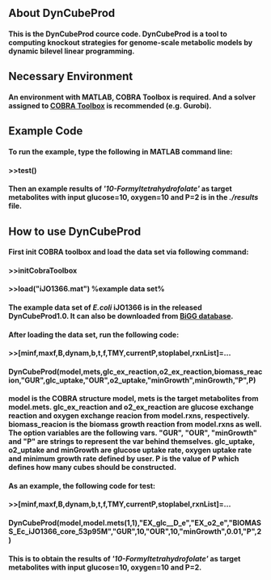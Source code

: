 ## About DynCubeProd
#### This is the DynCubeProd cource code. DynCubeProd is a tool to computing knockout strategies for genome-scale metabolic models by dynamic bilevel linear programming.

## Necessary Environment
#### An environment with MATLAB, COBRA Toolbox is required. And a solver assigned to [COBRA Toolbox](https://opencobra.github.io/cobratoolbox/stable/installation.html#solver-compatibility) is recommended (e.g. Gurobi).

## Example Code
#### To run the example, type the following in MATLAB command line:
#### >>test()
#### Then an example results of *'10-Formyltetrahydrofolate'* as target metabolites with input glucose=10, oxygen=10 and P=2 is in the *./results* file.

## How to use DynCubeProd
#### First init COBRA toolbox and load the data set via following command:
#### >>initCobraToolbox
#### >>load("iJO1366.mat") %example data set%
#### The example data set of *E.coli* iJO1366 is in the released DynCubeProd1.0. It can also be downloaded from [BiGG database](http://bigg.ucsd.edu/models/iJO1366).
#### After loading the data set, run the following code:
#### >>[minf,maxf,B,dynam,b,t,f,TMY,currentP,stoplabel,rxnList]=...
#### DynCubeProd(model,mets,glc_ex_reaction,o2_ex_reaction,biomass_reacion,"GUR",glc_uptake,"OUR",o2_uptake,"minGrowth",minGrowth,"P",P)
#### model is the COBRA structure model, mets is the target metabolites from model.mets. glc_ex_reaction and o2_ex_reaction are glucose exchange reaction and oxygen exchange reacion from model.rxns, respectively. biomass_reacion is the biomass growth reaction from model.rxns as well. The option variables are the following vars. "GUR", "OUR", "minGrowth" and "P" are strings to represent the var behind themselves. glc_uptake, o2_uptake and minGrowth are glucose uptake rate, oxygen uptake rate and minimum growth rate defined by user. P is the value of P which defines how many cubes should be constructed.
#### As an example, the following code for test:
#### >>[minf,maxf,B,dynam,b,t,f,TMY,currentP,stoplabel,rxnList]=...
#### DynCubeProd(model,model.mets(1,1),"EX_glc__D_e","EX_o2_e","BIOMASS_Ec_iJO1366_core_53p95M","GUR",10,"OUR",10,"minGrowth",0.01,"P",2)
#### This is to obtain the results of *'10-Formyltetrahydrofolate'* as target metabolites with input glucose=10, oxygen=10 and P=2.
